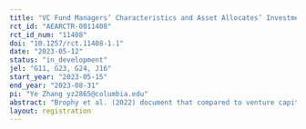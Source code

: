 ```yaml
---
title: "VC Fund Managers’ Characteristics and Asset Allocates’ Investment Decisions"
rct_id: "AEARCTR-0011408"
rct_id_num: "11408"
doi: "10.1257/rct.11408-1.1"
date: "2023-05-12"
status: "in_development"
jel: "G11, G23, G24, J16"
start_year: "2023-05-15"
end_year: "2023-08-31"
pi: "Ye Zhang yz2865@columbia.edu"
abstract: "Brophy et al. (2022) document that compared to venture capital (VC) fund partners (GPs) with VC experience (i.e., ``managers''), GPs with entrepreneurial experience (i.e., ``creators'') are at least 20\% more likely to invest in successful deals through syndication or start a follow-on fund. This experiment is partially designed to complement the empirical findings in Brophy et al. (2022) by examining the investment preferences of US limited partners when making an allocation among different VC funds."
layout: registration
---
```


